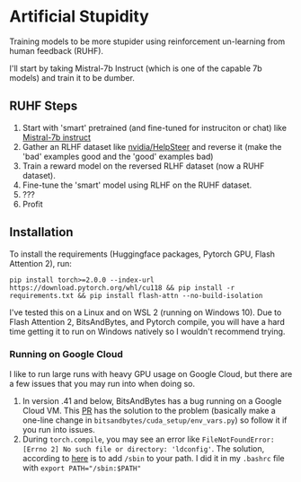 # Artificial Stupidity

Training models to be more stupider using reinforcement un-learning from human feedback (RUHF).

I'll start by taking Mistral-7b Instruct (which is one of the capable 7b models) and train it to be dumber. 

## RUHF Steps

1. Start with 'smart' pretrained (and fine-tuned for instruciton or chat) like [Mistral-7b instruct](https://huggingface.co/mistralai/Mistral-7B-Instruct-v0.1)
2. Gather an RLHF dataset like [nvidia/HelpSteer](https://huggingface.co/datasets/nvidia/HelpSteer) and reverse it (make the 'bad' examples good and the 'good' examples bad)
3. Train a reward model on the reversed RLHF dataset (now a RUHF dataset).
4. Fine-tune the 'smart' model using RLHF on the RUHF dataset.
5. ???
6. Profit


## Installation

To install the requirements (Huggingface packages, Pytorch GPU, Flash Attention 2), run:

``
pip install torch>=2.0.0 --index-url https://download.pytorch.org/whl/cu118 &&
pip install -r requirements.txt &&
pip install flash-attn --no-build-isolation
``

I've tested this on a Linux and on WSL 2 (running on Windows 10). Due to Flash Attention 2, BitsAndBytes, and Pytorch compile, you will have a hard time getting it to run on Windows natively so I wouldn't recommend trying. 

### Running on Google Cloud

I like to run large runs with heavy GPU usage on Google Cloud, but there are a few issues that you may run into when doing so. 

1. In version .41 and below, BitsAndBytes has a bug running on a Google Cloud VM. This [PR](https://github.com/TimDettmers/bitsandbytes/pull/715) has the solution to the problem (basically make a one-line change in `bitsandbytes/cuda_setup/env_vars.py`) so follow it if you run into issues.
2. During `torch.compile`, you may see an error like `FileNotFoundError: [Errno 2] No such file or directory: 'ldconfig'`. The solution, according to [here](https://discuss.pytorch.org/t/dynamo-exceptions-with-distributeddataprallel-compile/186768) is to add `/sbin` to your path. I did it in my `.bashrc` file with `export PATH="/sbin:$PATH"`